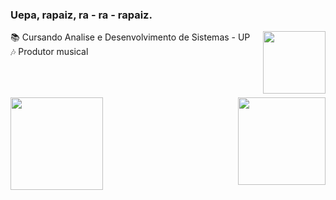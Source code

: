 ### Uepa, rapaiz, ra - ra - rapaiz.
<a href="https://www.linkedin.com/in/alexandre-philippus-neto-a665611a4/" target="_blank"><img align="right" height="100em" src="https://cdn-icons-png.flaticon.com/512/1383/1383262.png" target="_blank"></a>
📚 Cursando Analise e Desenvolvimento de Sistemas - UP   <br>
🎶 Produtor musical                                     

##
<br><br>
<img align="right" height="140em" src="https://i.gifer.com/origin/90/90eb338d73458490efb0c1df1b696098.gif"/>
<img height="148em" src="https://github-readme-stats.vercel.app/api/top-langs/?username=nethobr&layout=compact&langs_count=7&theme=dark"/>

##


